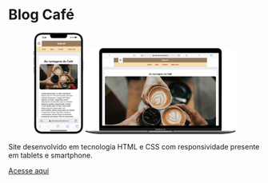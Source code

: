 # Blog Café

<div align=center>
    <img src="./img/iPhone-13-PRO-isaaclisboa04.github.io.png" width=100>
    <img src="./img/Macbook-Air-isaaclisboa04.github.io.png" width=300>

</div>

Site desenvolvido em tecnologia HTML e CSS com responsividade presente em tablets e smartphone.

[Acesse aqui](https://isaaclisboa04.github.io/blogcafe/)